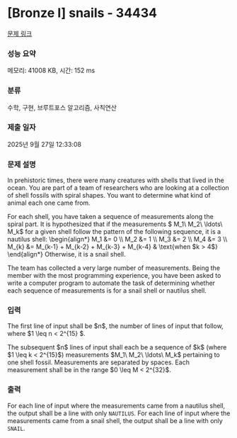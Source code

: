 # [Bronze I] snails - 34434 

[문제 링크](https://www.acmicpc.net/problem/34434) 

### 성능 요약

메모리: 41008 KB, 시간: 152 ms

### 분류

수학, 구현, 브루트포스 알고리즘, 사칙연산

### 제출 일자

2025년 9월 27일 12:33:08

### 문제 설명

<p>In prehistoric times, there were many creatures with shells that lived in the ocean. You are part of a team of researchers who are looking at a collection of shell fossils with spiral shapes. You want to determine what kind of animal each one came from.</p>

<p>For each shell, you have taken a sequence of measurements along the spiral part. It is hypothesized that if the measurements $ M_1\ M_2\ \ldots\ M_k$ for a given shell follow the pattern of the following sequence, it is a nautilus shell: \begin{align*} M_1 &= 0 \\ M_2 &= 1 \\ M_3 &= 2 \\ M_4 &= 3 \\ M_{k} &= M_{k-1} + M_{k-2} + M_{k-3} + M_{k-4} & \text{when $k > 4$} \end{align*} Otherwise, it is a snail shell.</p>

<p>The team has collected a very large number of measurements. Being the member with the most programming experience, you have been asked to write a computer program to automate the task of determining whether each sequence of measurements is for a snail shell or nautilus shell.</p>

### 입력 

 <p>The first line of input shall be $n$, the number of lines of input that follow, where $1 \leq n < 2^{15} $.</p>

<p>The subsequent $n$ lines of input shall each be a sequence of $k$ (where $1 \leq k < 2^{15}$) measurements $M_1\ M_2\ \ldots\ M_k$ pertaining to one shell fossil. Measurements are separated by spaces. Each measurement shall be in the range $0 \leq M < 2^{32}$.</p>

### 출력 

 <p>For each line of input where the measurements came from a nautilus shell, the output shall be a line with only <code>NAUTILUS</code>. For each line of input where the measurements came from a snail shell, the output shall be a line with only <code>SNAIL</code>.</p>

